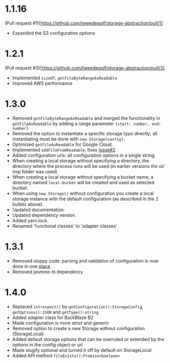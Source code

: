 # 1.1.16

(Pull request #1)[https://github.com/tweedegolf/storage-abstraction/pull/1]

- Expanded the S3 configuration options

# 1.2.1

(Pull request #3)[https://github.com/tweedegolf/storage-abstraction/pull/3]

- Implemented `sizeOf`, `getFileByteRangeAsReadable`
- Improved AWS performance

# 1.3.0

- Removed `getFileByteRangeAsReadable` and merged the functionality in `getFileAsReadable` by adding a range parameter `{start: number, end: number}`
- Removed the option to instantiate a specific storage type directly; all instantiating must be done with `new Storage(config)`.
- Optimized `getFileAsReadable` for Google Cloud.
- Implemented `addFileFromReadable`, fixes [issue#2](https://github.com/tweedegolf/storage-abstraction/issues/2)
- Added configuration urls: all configuration options in a single string.
- When creating a local storage without specifying a directory, the directory where the process runs will be used (in earlier versions the os' tmp folder was used)
- When creating a local storage without specifying a bucket name, a directory named `local-bucket` will be created and used as selected bucket.
- When using `new Storage()` without configuration you create a local storage instance with the default configuration (as described in the 2 bullets above).
- Updated documentation.
- Updated dependency version.
- Added yarn.lock.
- Renamed 'functional classes' to 'adapter classes'

# 1.3.1

- Removed sloppy code: parsing and validation of configuration is now done in one [place](https://github.com/tweedegolf/storage-abstraction/blob/master/src/util.ts).
- Removed jasmine-ts dependency

# 1.4.0

- Replaced `introspect()` by `getConfiguration():StorageConfig`, `getOptions():JSON` and `getType():string`
- Added adapter class for BackBlaze B2
- Made configuration is more strict and generic
- Removed option to create a new Storage without configuration (StorageLocal)
- Added default storage options that can be overruled or extended by the options in the config object or url
- Made slugify optional and turned it off by default on StorageLocal
- Added API method `fileExists():Promise<boolean>`
